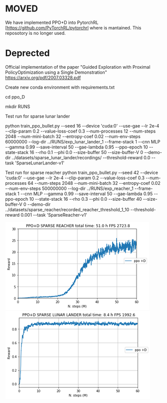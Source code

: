 # MOVED

We have implemented PPO+D into PytorchRL [https://github.com/PyTorchRL/pytorchrl where is mantained. This reposotory is no longer used.

# Deprected
Official implementation of the paper "Guided Exploration with Proximal PolicyOptimization using a Single Demonstration" https://arxiv.org/pdf/2007.03328.pdf

Create new conda environment with requirements.txt

cd ppo_D

mkdir RUNS

Test run for sparse lunar lander

python train_ppo_bullet.py --seed 16 --device 'cuda:0' --use-gae --lr 2e-4 --clip-param 0.2 --value-loss-coef 0.3 --num-processes 12 --num-steps 2048 --num-mini-batch 32 --entropy-coef 0.02 --num-env-steps 60000000 --log-dir ../RUNS/exp_lunar_lander_1 --frame-stack 1  --cnn MLP  --gamma 0.99 --save-interval 50 --gae-lambda 0.95 --ppo-epoch 10 --state-stack 16 --rho 0.1 --phi 0.0  --size-buffer 50 --size-buffer-V 0 --demo-dir ../datasets/sparse_lunar_lander/recordings/ --threshold-reward 0.0 --task 'SparseLunarLander-v1'

Test run for sparse reacher
python train_ppo_bullet.py --seed 42 --device 'cuda:0' --use-gae --lr 2e-4 --clip-param 0.2 --value-loss-coef 0.3 --num-processes 64 --num-steps 2048 --num-mini-batch 32 --entropy-coef 0.02 --num-env-steps 500000000 --log-dir ../RUNS/exp_reacher_1 --frame-stack 1  --cnn MLP  --gamma 0.99   --save-interval 50 --gae-lambda 0.95 --ppo-epoch 10 --state-stack 16 --rho 0.3 --phi 0.0  --size-buffer 40 --size-buffer-V 0 --demo-dir ../datasets/sparse_reacher/recorded_reacher_threshold_1_10 --threshold-reward 0.001 --task 'SparseReacher-v1'

![GitHub Logo](/imgs/reacher_ppoD.png)
![GitHub Logo](/imgs/lunar_lander_ppoD.png)
